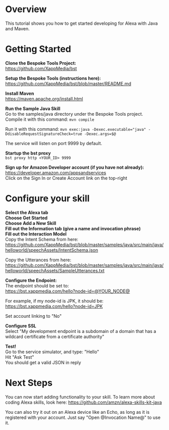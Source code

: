 # Overview
This tutorial shows you how to get started developing for Alexa with Java and Maven.  

# Getting Started
__Clone the Bespoke Tools Project:__  
https://github.com/XappMedia/bst

__Setup the Bespoke Tools (instructions here):__  
https://github.com/XappMedia/bst/blob/master/README.md

__Install Maven__  
https://maven.apache.org/install.html

__Run the Sample Java Skill__  
Go to the samples/java directory under the Bespoke Tools project.  
Compile it with this command:
`mvn compile`  

Run it with this command:
`mvn exec:java -Dexec.executable="java" -DdisableRequestSignatureCheck=true -Dexec.args=$@`

The service will listen on port 9999 by default.

__Startup the bst proxy__  
`bst proxy http <YOUR_ID> 9999`

__Sign up for Amazon Developer account (if you have not already):__  
https://developer.amazon.com/appsandservices  
Click on the Sign In or Create Account link on the top-right

# Configure your skill
__Select the Alexa tab__  
__Choose Get Started__  
__Choose Add a New Skill__  
__Fill out the Information tab (give a name and invocation phrase)__  
__Fill out the Interaction Model__  
Copy the Intent Schema from here:  
https://github.com/XappMedia/bst/blob/master/samples/java/src/main/java/helloworld/speechAssets/IntentSchema.json

Copy the Utterances from here:  
https://github.com/XappMedia/bst/blob/master/samples/java/src/main/java/helloworld/speechAssets/SampleUtterances.txt

__Configure the Endpoint:__  
The endpoint should be set to:  
https://bst.xappmedia.com/hello?node-id=@YOUR_NODE@

For example, if my node-id is JPK, it should be:
https://bst.xappmedia.com/hello?node-id=JPK

Set account linking to "No"

__Configure SSL__  
Select "My development endpoint is a subdomain of a domain that has a wildcard certificate from a certificate authority"

__Test!__  
Go to the service simulator, and type: "Hello"  
Hit "Ask Test"  
You should get a valid JSON in reply  

# Next Steps
You can now start adding functionality to your skill. To learn more about coding Alexa skills, look here:
https://github.com/amzn/alexa-skills-kit-java

You can also try it out on an Alexa device like an Echo, as long as it is registered with your account.
Just say "Open @Invocation Name@" to use it.
